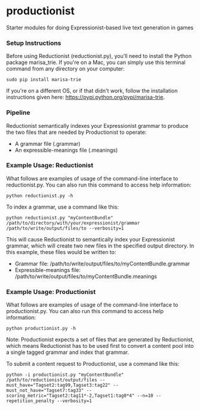 # productionist
Starter modules for doing Expressionist-based live text generation in games

### Setup Instructions

Before using Reductionist (reductionist.py), you'll need to install the Python package marisa_trie. If you're on a Mac, you can simply use this terminal command from any directory on your computer:

	sudo pip install marisa-trie

If you're on a different OS, or if that didn't work, follow the installation instructions given here: https://pypi.python.org/pypi/marisa-trie.


### Pipeline

Reductionist semantically indexes your Expressionist grammar to produce the two files that are needed by Productionist to operate: 

* A grammar file (.grammar) 
* An expressible-meanings file (.meanings)


### Example Usage: Reductionist

What follows are examples of usage of the command-line interface to reductionist.py. You can also run this command to access help information:

	python reductionist.py -h

To index a grammar, use a command like this:

	python reductionist.py "myContentBundle" /path/to/directory/with/your/expressionist/grammar /path/to/write/output/files/to --verbosity=1

This will cause Reductionist to semantically index your Expressionist grammar, which will create two new files in the specified output directory. In this example, these files would be written to:
	
* Grammar file: /path/to/write/output/files/to/myContentBundle.grammar
* Expressible-meanings file: /path/to/write/output/files/to/myContentBundle.meanings

### Example Usage: Productionist

What follows are examples of usage of the command-line interface to productionist.py. You can also run this command to access help information:

	python productionist.py -h

Note: Productionist expects a set of files that are generated by Reductionist, which means Reductionist has to be used first to convert a content pool into a single tagged grammar and index that grammar.

To submit a content request to Productionist, use a command like this:

	python -i productionist.py "myContentBundle" /path/to/reductionist/output/files --must_have="Tagset2:tag99,Tagset3:tag22" --must_not_have="Tagset7:tag33" --scoring_metric="Tagset2:tag11*-2,Tagset1:tag0*4" --n=10 --repetition_penalty --verbosity=1
